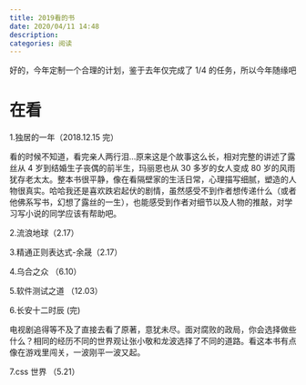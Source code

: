 ```yaml
---
title: 2019看的书
date: 2020/04/11 14:48
description:
categories: 阅读
---
```


好的，今年定制一个合理的计划，鉴于去年仅完成了 1/4 的任务，所以今年随缘吧

# 在看

1.独居的一年（2018.12.15 完）

看的时候不知道，看完亲人两行泪...原来这是个故事这么长，相对完整的讲述了露丝从 4 岁到结婚生子丧偶的前半生，玛丽恩也从 30 多岁的女人变成 80 岁的风雨犹存老太太。整本书很平静，像在看隔壁家的生活日常，心理描写细腻，塑造的人物很真实。哈哈我还是喜欢跌宕起伏的剧情，虽然感受不到作者想传递什么（或者他佛系写书，幻想了露丝的一生），也能感受到作者对细节以及人物的推敲，对学习写小说的同学应该有帮助吧。

2.流浪地球（2.17）

3.精通正则表达式-余晟（2.17）

4.乌合之众 （6.10）

5.软件测试之道 （12.03）

6.长安十二时辰 (完)

电视剧追得等不及了直接去看了原著，意犹未尽。面对腐败的政局，你会选择做些什么？相同的经历不同的世界观让张小敬和龙波选择了不同的道路。看这本书有点像在游戏里闯关，一波刚平一波又起。

7.css 世界 （5.21）
